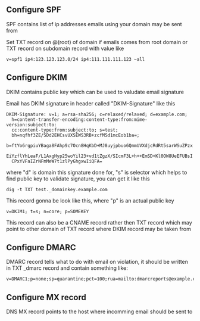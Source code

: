 ## Configure SPF

SPF contains list of ip addresses emails using your domain may be sent from

Set TXT record on @(root) of domain if emails comes from root domain or TXT record on subdomain record with value like

    v=spf1 ip4:123.123.123.0/24 ip4:111.111.111.123 ~all

## Configure DKIM

DKIM contains public key which can be used to valudate email signature

Email has DKIM signature in header called "DKIM-Signature" like this

    DKIM-Signature: v=1; a=rsa-sha256; c=relaxed/relaxed; d=example.com;
      h=content-transfer-encoding:content-type:from:mime-version:subject:to:
      cc:content-type:from:subject:to; s=test;
      bh=nqfhf3ZE/SDd2EHCsvUXSEWS3RB+zcfMSd1mcEob1ba=;
      b=ftYo6rgpiuYBaga8FAhp9c7Ocn8HqKbD+MJ8uyjpbuo6QmmUVXdjcRdRt5sarWSuZPzx
      EiYzflYhLeaF/L1AxgHyp25woYil23+vd1tZgzX/SIcmF3L+h++EmSD+Kl0OW8UeEFUBsI
      CPxYVFaIZrNFmMeW7t1zlPyGhgxwIiQFA=

where "d" is domain this signature done for, "s" is selector which helps to find public key to validate signature, you can get it like this

    dig -t TXT test._domainkey.example.com

This record gonna be look like this, where "p" is an actual public key

    v=DKIM1; t=s; n=core; p=SOMEKEY

This record can also be a CNAME record rather then TXT record which may point to other domain of TXT record where DKIM record may be taken from

## Configure DMARC

DMARC record tells what to do with email on violation, it should be written in TXT _dmarc record and contain something like:

    v=DMARC1;p=none;sp=quarantine;pct=100;rua=mailto:dmarcreports@example.com;

## Configure MX record

DNS MX record points to the host where incomming email should be sent to

